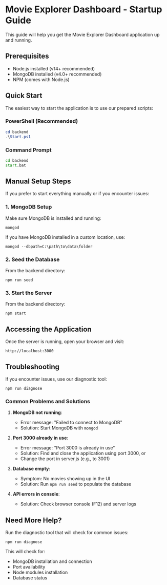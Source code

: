 # Movie Explorer Dashboard - Startup Guide

This guide will help you get the Movie Explorer Dashboard application up and running.

## Prerequisites

- Node.js installed (v14+ recommended)
- MongoDB installed (v4.0+ recommended)
- NPM (comes with Node.js)

## Quick Start

The easiest way to start the application is to use our prepared scripts:

### PowerShell (Recommended)

```powershell
cd backend
.\Start.ps1
```

### Command Prompt

```cmd
cd backend
start.bat
```

## Manual Setup Steps

If you prefer to start everything manually or if you encounter issues:

### 1. MongoDB Setup

Make sure MongoDB is installed and running:

```
mongod
```

If you have MongoDB installed in a custom location, use:

```
mongod --dbpath=C:\path\to\data\folder
```

### 2. Seed the Database

From the backend directory:

```
npm run seed
```

### 3. Start the Server

From the backend directory:

```
npm start
```

## Accessing the Application

Once the server is running, open your browser and visit:

```
http://localhost:3000
```

## Troubleshooting

If you encounter issues, use our diagnostic tool:

```
npm run diagnose
```

### Common Problems and Solutions

1. **MongoDB not running**:
   - Error message: "Failed to connect to MongoDB"
   - Solution: Start MongoDB with `mongod`

2. **Port 3000 already in use**:
   - Error message: "Port 3000 is already in use"
   - Solution: Find and close the application using port 3000, or
   - Change the port in server.js (e.g., to 3001)

3. **Database empty**:
   - Symptom: No movies showing up in the UI
   - Solution: Run `npm run seed` to populate the database

4. **API errors in console**:
   - Solution: Check browser console (F12) and server logs

## Need More Help?

Run the diagnostic tool that will check for common issues:

```
npm run diagnose
```

This will check for:
- MongoDB installation and connection
- Port availability
- Node modules installation
- Database status